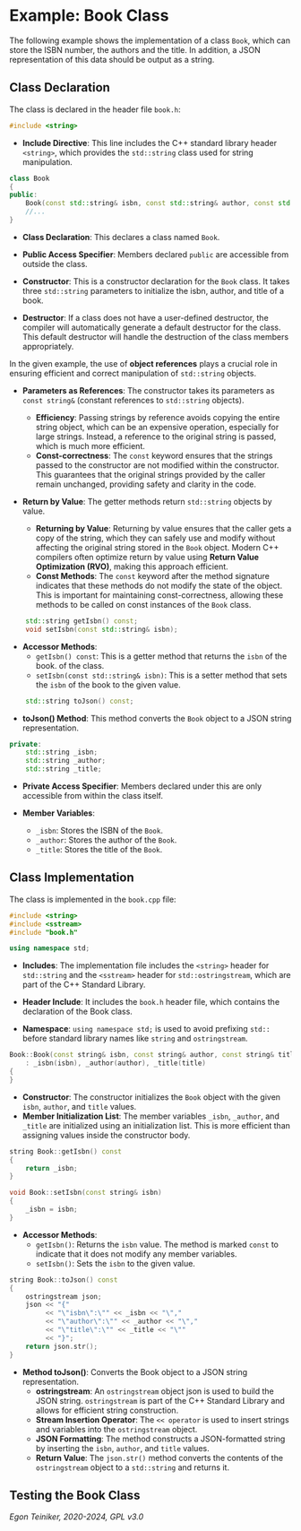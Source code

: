 # Example: Book Class

The following example shows the implementation of a class `Book`, which can 
store the ISBN number, the authors and the title. In addition, a JSON 
representation of this data should be output as a string.


## Class Declaration 

The class is declared in the header file `book.h`:

```C++
#include <string>
```
* **Include Directive**: This line includes the C++ standard library header `<string>`, 
which provides the `std::string` class used for string manipulation.

```C++
class Book
{
public:
    Book(const std::string& isbn, const std::string& author, const std::string& title);
    //...
}
```
* **Class Declaration**: This declares a class named `Book`.

* **Public Access Specifier**: Members declared `public` are accessible from outside the class.

* **Constructor**: This is a constructor declaration for the `Book` class. It takes three 
    `std::string` parameters to initialize the isbn, author, and title of a book.

* **Destructor**: If a class does not have a user-defined destructor, the compiler will 
    automatically generate a default destructor for the class. This default destructor will 
    handle the destruction of the class members appropriately.

In the given example, the use of **object references** plays a crucial role in ensuring efficient 
and correct manipulation of `std::string` objects.
* **Parameters as References**: The constructor takes its parameters as `const string&` (constant 
    references to `std::string` objects).
    * **Efficiency**: Passing strings by reference avoids copying the entire string object, which 
        can be an expensive operation, especially for large strings. Instead, a reference to the 
        original string is passed, which is much more efficient.
    * **Const-correctness**: The `const` keyword ensures that the strings passed to the constructor 
        are not modified within the constructor. This guarantees that the original strings provided 
        by the caller remain unchanged, providing safety and clarity in the code.

* **Return by Value**: The getter methods return `std::string` objects by value.
    * **Returning by Value**: Returning by value ensures that the caller gets a copy of the string,
        which they can safely use and modify without affecting the original string stored in the 
        `Book` object. Modern C++ compilers often optimize return by value using 
        **Return Value Optimization (RVO)**, making this approach efficient.
    * **Const Methods**: The `const` keyword after the method signature indicates that these methods 
        do not modify the state of the object. This is important for maintaining const-correctness, 
        allowing these methods to be called on const instances of the `Book` class.

```C++
    std::string getIsbn() const;
    void setIsbn(const std::string& isbn);
```

* **Accessor Methods**:
    * `getIsbn() const`: This is a getter method that returns the `isbn` of the book. 
        of the class.
    * `setIsbn(const std::string& isbn)`: This is a setter method that sets the `isbn` of 
        the book to the given value.


```C++
    std::string toJson() const;
```

* **toJson() Method**: This method converts the `Book` object to a JSON string representation. 

```C++
private:
    std::string _isbn;
    std::string _author;
    std::string _title;
```

* **Private Access Specifier**: Members declared under this are only accessible from within 
    the class itself.

* **Member Variables**:
    * `_isbn`: Stores the ISBN of the `Book`.
    * `_author`: Stores the author of the `Book`.
    * `_title`: Stores the title of the `Book`.



## Class Implementation

The class is implemented in the `book.cpp` file:

```C++
#include <string>
#include <sstream>
#include "book.h"

using namespace std;
```
* **Includes**: The implementation file includes the `<string>` header for `std::string` 
    and the `<sstream>` header for `std::ostringstream`, which are part of the C++ Standard Library.

* **Header Include**: It includes the `book.h` header file, which contains the declaration of the 
    Book class.

* **Namespace**: `using namespace std;` is used to avoid prefixing `std::` before standard library 
    names like `string` and `ostringstream`.


```C++
Book::Book(const string& isbn, const string& author, const string& title)
    : _isbn(isbn), _author(author), _title(title)
{
}
```
* **Constructor**: The constructor initializes the `Book` object with the given `isbn`, `author`, 
    and `title` values.
* **Member Initialization List**: The member variables `_isbn`, `_author`, and `_title` are 
    initialized using an initialization list. This is more efficient than assigning values inside 
    the constructor body.

```C++
string Book::getIsbn() const
{
    return _isbn;
}

void Book::setIsbn(const string& isbn)
{
    _isbn = isbn;
}
```
* **Accessor Methods**:
    * `getIsbn()`: Returns the `isbn` value. The method is marked `const` to indicate that it 
        does not modify any member variables.
    * `setIsbn()`: Sets the `isbn` to the given value.

```C++
string Book::toJson() const
{
    ostringstream json;
    json << "{"
         << "\"isbn\":\"" << _isbn << "\","
         << "\"author\":\"" << _author << "\","
         << "\"title\":\"" << _title << "\""
         << "}";
    return json.str();
}
```

* **Method toJson()**: Converts the Book object to a JSON string representation.
    * **ostringstream**: An `ostringstream` object json is used to build the JSON string. `ostringstream` 
        is part of the C++ Standard Library and allows for efficient string construction.
    * **Stream Insertion Operator**: The `<< operator` is used to insert strings and variables into 
        the `ostringstream` object.
    * **JSON Formatting**: The method constructs a JSON-formatted string by inserting the `isbn`, 
        `author`, and `title` values.
    * **Return Value**: The `json.str()` method converts the contents of the `ostringstream` object 
        to a `std::string` and returns it.


## Testing the Book Class



*Egon Teiniker, 2020-2024, GPL v3.0*
